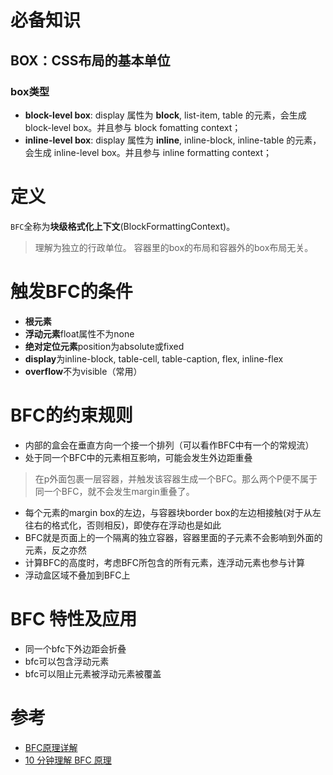 # 必备知识
## BOX：CSS布局的基本单位
### box类型
* **block-level box**: display 属性为 **block**, list-item, table 的元素，会生成 block-level box。并且参与 block fomatting context；
* **inline-level box**: display 属性为 **inline**, inline-block, inline-table 的元素，会生成 inline-level box。并且参与 inline formatting context；

# 定义
`BFC`全称为**块级格式化上下文**(BlockFormattingContext)。
>理解为独立的行政单位。
容器里的box的布局和容器外的box布局无关。

# 触发BFC的条件
* **根元素**
* **浮动元素**float属性不为none
* **绝对定位元素**position为absolute或fixed
* **display**为inline-block, table-cell, table-caption, flex, inline-flex
* **overflow**不为visible（常用）

# BFC的约束规则
* 内部的盒会在垂直方向一个接一个排列（可以看作BFC中有一个的常规流）
* 处于同一个BFC中的元素相互影响，可能会发生外边距重叠
 > 在p外面包裹一层容器，并触发该容器生成一个BFC。那么两个P便不属于同一个BFC，就不会发生margin重叠了。
* 每个元素的margin box的左边，与容器块border box的左边相接触(对于从左往右的格式化，否则相反)，即使存在浮动也是如此
* BFC就是页面上的一个隔离的独立容器，容器里面的子元素不会影响到外面的元素，反之亦然
* 计算BFC的高度时，考虑BFC所包含的所有元素，连浮动元素也参与计算
* 浮动盒区域不叠加到BFC上

# BFC 特性及应用
- 同一个bfc下外边距会折叠
- bfc可以包含浮动元素
- bfc可以阻止元素被浮动元素被覆盖

# 参考
- [BFC原理详解](https://segmentfault.com/a/1190000006740129)
- [10 分钟理解 BFC 原理](https://zhuanlan.zhihu.com/p/25321647)